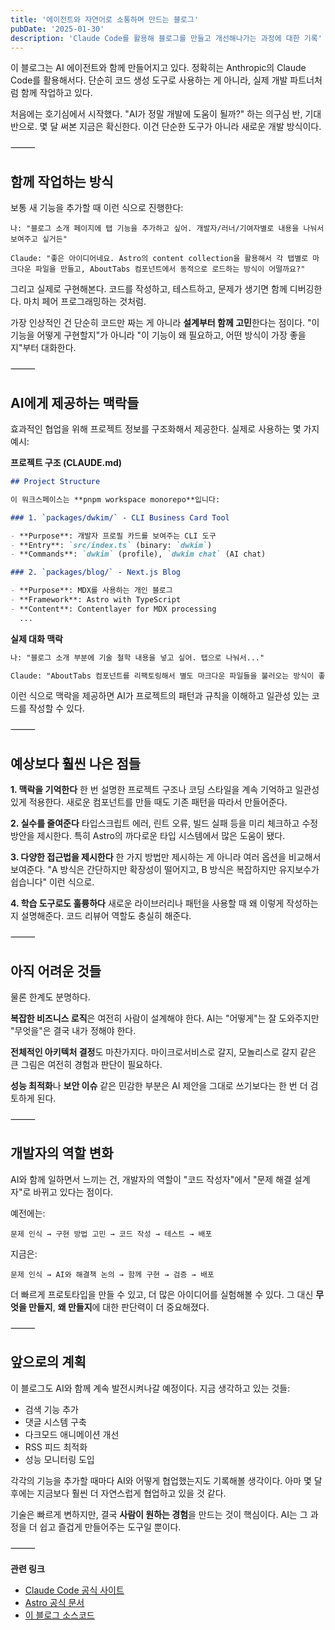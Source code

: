 ```yaml
---
title: '에이전트와 자연어로 소통하며 만드는 블로그'
pubDate: '2025-01-30'
description: 'Claude Code를 활용해 블로그를 만들고 개선해나가는 과정에 대한 기록'
---
```


이 블로그는 AI 에이전트와 함께 만들어지고 있다. 정확히는 Anthropic의 Claude Code를 활용해서다. 단순히 코드 생성 도구로 사용하는 게 아니라, 실제 개발 파트너처럼 함께 작업하고 있다.

처음에는 호기심에서 시작했다. "AI가 정말 개발에 도움이 될까?" 하는 의구심 반, 기대 반으로. 몇 달 써본 지금은 확신한다. 이건 단순한 도구가 아니라 새로운 개발 방식이다.

⸻

## 함께 작업하는 방식

보통 새 기능을 추가할 때 이런 식으로 진행한다:

```
나: "블로그 소개 페이지에 탭 기능을 추가하고 싶어. 개발자/러너/기여자별로 내용을 나눠서 보여주고 싶거든"

Claude: "좋은 아이디어네요. Astro의 content collection을 활용해서 각 탭별로 마크다운 파일을 만들고, AboutTabs 컴포넌트에서 동적으로 로드하는 방식이 어떨까요?"
```

그리고 실제로 구현해본다. 코드를 작성하고, 테스트하고, 문제가 생기면 함께 디버깅한다. 마치 페어 프로그래밍하는 것처럼.

가장 인상적인 건 단순히 코드만 짜는 게 아니라 **설계부터 함께 고민**한다는 점이다. "이 기능을 어떻게 구현할지"가 아니라 "이 기능이 왜 필요하고, 어떤 방식이 가장 좋을지"부터 대화한다.

⸻

## AI에게 제공하는 맥락들

효과적인 협업을 위해 프로젝트 정보를 구조화해서 제공한다. 실제로 사용하는 몇 가지 예시:

**프로젝트 구조 (CLAUDE.md)**

```markdown
## Project Structure

이 워크스페이스는 **pnpm workspace monorepo**입니다:

### 1. `packages/dwkim/` - CLI Business Card Tool

- **Purpose**: 개발자 프로필 카드를 보여주는 CLI 도구
- **Entry**: `src/index.ts` (binary: `dwkim`)
- **Commands**: `dwkim` (profile), `dwkim chat` (AI chat)

### 2. `packages/blog/` - Next.js Blog

- **Purpose**: MDX를 사용하는 개인 블로그
- **Framework**: Astro with TypeScript
- **Content**: Contentlayer for MDX processing
  ...
```

**실제 대화 맥락**

```markdown
나: "블로그 소개 부분에 기술 철학 내용을 넣고 싶어. 탭으로 나눠서..."

Claude: "AboutTabs 컴포넌트를 리팩토링해서 별도 마크다운 파일들을 불러오는 방식이 좋겠네요..."
```

이런 식으로 맥락을 제공하면 AI가 프로젝트의 패턴과 규칙을 이해하고 일관성 있는 코드를 작성할 수 있다.

⸻

## 예상보다 훨씬 나은 점들

**1. 맥락을 기억한다**
한 번 설명한 프로젝트 구조나 코딩 스타일을 계속 기억하고 일관성 있게 적용한다. 새로운 컴포넌트를 만들 때도 기존 패턴을 따라서 만들어준다.

**2. 실수를 줄여준다**
타입스크립트 에러, 린트 오류, 빌드 실패 등을 미리 체크하고 수정 방안을 제시한다. 특히 Astro의 까다로운 타입 시스템에서 많은 도움이 됐다.

**3. 다양한 접근법을 제시한다**
한 가지 방법만 제시하는 게 아니라 여러 옵션을 비교해서 보여준다. "A 방식은 간단하지만 확장성이 떨어지고, B 방식은 복잡하지만 유지보수가 쉽습니다" 이런 식으로.

**4. 학습 도구로도 훌륭하다**
새로운 라이브러리나 패턴을 사용할 때 왜 이렇게 작성하는지 설명해준다. 코드 리뷰어 역할도 충실히 해준다.

⸻

## 아직 어려운 것들

물론 한계도 분명하다.

**복잡한 비즈니스 로직**은 여전히 사람이 설계해야 한다. AI는 "어떻게"는 잘 도와주지만 "무엇을"은 결국 내가 정해야 한다.

**전체적인 아키텍처 결정**도 마찬가지다. 마이크로서비스로 갈지, 모놀리스로 갈지 같은 큰 그림은 여전히 경험과 판단이 필요하다.

**성능 최적화**나 **보안 이슈** 같은 민감한 부분은 AI 제안을 그대로 쓰기보다는 한 번 더 검토하게 된다.

⸻

## 개발자의 역할 변화

AI와 함께 일하면서 느끼는 건, 개발자의 역할이 "코드 작성자"에서 "문제 해결 설계자"로 바뀌고 있다는 점이다.

예전에는:

```
문제 인식 → 구현 방법 고민 → 코드 작성 → 테스트 → 배포
```

지금은:

```
문제 인식 → AI와 해결책 논의 → 함께 구현 → 검증 → 배포
```

더 빠르게 프로토타입을 만들 수 있고, 더 많은 아이디어를 실험해볼 수 있다. 그 대신 **무엇을 만들지**, **왜 만들지**에 대한 판단력이 더 중요해졌다.

⸻

## 앞으로의 계획

이 블로그도 AI와 함께 계속 발전시켜나갈 예정이다. 지금 생각하고 있는 것들:

- 검색 기능 추가
- 댓글 시스템 구축
- 다크모드 애니메이션 개선
- RSS 피드 최적화
- 성능 모니터링 도입

각각의 기능을 추가할 때마다 AI와 어떻게 협업했는지도 기록해볼 생각이다. 아마 몇 달 후에는 지금보다 훨씬 더 자연스럽게 협업하고 있을 것 같다.

기술은 빠르게 변하지만, 결국 **사람이 원하는 경험**을 만드는 것이 핵심이다. AI는 그 과정을 더 쉽고 즐겁게 만들어주는 도구일 뿐이다.

⸻

**관련 링크**

- [Claude Code 공식 사이트](https://claude.ai/code)
- [Astro 공식 문서](https://astro.build)
- [이 블로그 소스코드](https://github.com/domuk-k/dwkim)
